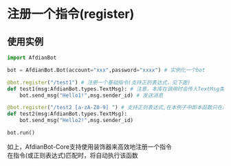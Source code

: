 # 注册一个指令(register)
## 使用实例
```python
import AfdianBot

bot = AfdianBot.Bot(account="xxx",password="xxxx") # 实例化一个bot

@bot.register("/test1") # 注册一个基础指令(支持正则表达式，见下面)
def test1(msg:AfdianBot.types.TextMsg): # 注意，本库在调用时会传入TextMsg类型的消息对象(一些情况除外)!
    bot.send_msg("Hello1!",msg.sender_id) # 发送消息

@bot.register("/test2 [a-zA-Z0-9] ") # 支持正则表达式,在本例子中即本函数只在后面一项为纯字母+数字时才执行
def test2(msg:AfdianBot.types.TextMsg):
    bot.send_msg("Hello2!",msg.sender_id)

bot.run()
```  
如上，AfdianBot-Core支持使用装饰器来高效地注册一个指令  
在指令(或正则表达式)匹配时，将自动执行该函数
